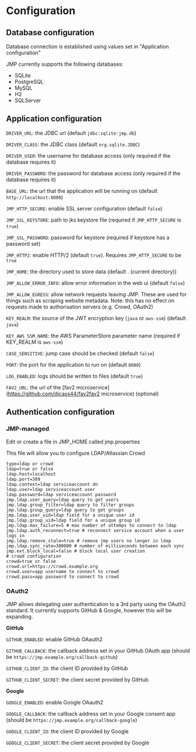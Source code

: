 # Configuration

## Database configuration

Database connection is established using values set in "Application configuration"

JMP currently supports the following databases:
* SQLite
* PostgreSQL
* MySQL
* H2
* SQLServer

## Application configuration

`DRIVER_URL`: the JDBC url (default `jdbc:sqlite:jmp.db`)

`DRIVER_CLASS`: the JDBC class (default `org.sqlite.JDBC`)

`DRIVER_USER`: the username for database access (only required if the database requires it)

`DRIVER_PASSWORD`: the password for database access (only required if the database requires it)

`BASE_URL`: the url that the application will be running on (default `http://localhost:8080`)

`JMP_HTTP_SECURE`: enable SSL server configuration (default `false`)

`JMP_SSL_KEYSTORE`: path to jks keystore file (required if `JMP_HTTP_SECURE` is `true`)

`JMP_SSL_PASSWORD`: password for keystore (required if keystore has a password set)

`JMP_HTTP2`: enable HTTP/2 (default `true`). Requires `JMP_HTTP_SECURE` to be `true`

`JMP_HOME`: the directory used to store data (default . (current directory))

`JMP_ALLOW_ERROR_INFO`: allow error information in the web ui (default `false`)

`JMP_ALLOW_EGRESS`: allow network requests leaving JMP. These are used for things such as scraping website metadata.
Note: this has no effect on requests made to authorisation servers (e.g. Crowd, OAuth2)

`KEY_REALM`: the source of the JWT encryption key (`java` or `aws-ssm`) (default `java`)

`KEY_AWS_SSM_NAME`: the AWS ParameterStore parameter name (required if KEY_REALM is `aws-ssm`)

`CASE_SENSITIVE`: jump case should be checked (default `false`)

`PORT`: the port for the application to run on (default `8080`)

`LOG_ENABLED`: logs should be written to files (default `true`)

`FAV2_URL`: the url of the [fav2 microservice](https://github.com/djcass44/fav2fav2 microservice) (optional)

## Authentication configuration

### JMP-managed

Edit or create a file in JMP_HOME called jmp.properties

This file will allow you to configure LDAP/Atlassian Crowd

```properties
type=ldap or crowd
ldap=true or false
ldap.host=localhost
ldap.port=389
ldap.context=ldap serviceaccount dn
ldap.user=ldap serviceaccount user
ldap.password=ldap serviceaccount password
jmp.ldap.user_query=ldap query to get users
jmp.ldap.group_filter=ldap query to filter groups
jmp.ldap.group_query=ldap query to get groups
jmp.ldap.user_uid=ldap field for a unique user id
jmp.ldap.group_uid=ldap field for a unique group id
jmp.ldap.max_failure=5 # max number of attemps to connect to ldap
jmp.ldap.auth_reconnect=true # reconnect service account when a user logs in
jmp.ldap.remove_stale=true # remove jmp users no longer in ldap
jmp.ldap.sync_rate=300000 # number of milliseconds between each sync
jmp.ext.block_local=false # block local user creation
# crowd configuration
crowd=true or false
crowd.url=https://crowd.example.org
crowd.user=app username to connect to crowd
crowd.pass=app password to connect to crowd
```

### OAuth2

JMP allows delegating user authentication to a 3rd party using the OAuth2 standard.
It currently supports GitHub & Google, however this will be expanding.

**GitHub**

`GITHUB_ENABLED`: enable GitHub OAauth2

`GITHUB_CALLBACK`: the callback address set in your GitHub OAuth app (should be `https://jmp.example.org/callback-github`)

`GITHUB_CLIENT_ID`: the client ID provided by GitHub

`GITHUB_CLIENT_SECRET`: the client secret provided by GitHub

**Google**

`GOOGLE_ENABLED`: enable Google OAauth2

`GOOGLE_CALLBACK`: the callback address set in your Google consent app (should be `https://jmp.example.org/callback-google`)

`GOOGLE_CLIENT_ID`: the client ID provided by Google

`GOOGLE_CLIENT_SECRET`: the client secret provided by Google